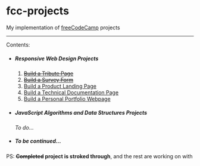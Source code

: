 # fcc-projects
My implementation of [freeCodeCamp](https://www.freecodecamp.org/) projects

---
Contents:
- ##### Responsive Web Design Projects
  1. <s>[Build a Tribute Page](https://learn.freecodecamp.org/responsive-web-design/responsive-web-design-projects/build-a-tribute-page)</s>
  2. <s>[Build a Survey Form](https://learn.freecodecamp.org/responsive-web-design/responsive-web-design-projects/build-a-survey-form)</s>
  3. [Build a Product Landing Page](https://learn.freecodecamp.org/responsive-web-design/responsive-web-design-projects/build-a-product-landing-page)
  4. [Build a Technical Documentation Page](https://learn.freecodecamp.org/responsive-web-design/responsive-web-design-projects/build-a-technical-documentation-page)
  5. [Build a Personal Portfolio Webpage](https://learn.freecodecamp.org/responsive-web-design/responsive-web-design-projects/build-a-personal-portfolio-webpage)
- ##### JavaScript Algorithms and Data Structures Projects
  *To do*... 
- ##### To be continued...


PS:
**<s>Completed</s> project is stroked through**, and the rest are working on with
